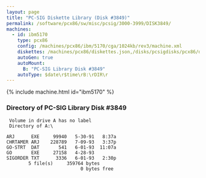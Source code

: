 ```yaml
---
layout: page
title: "PC-SIG Diskette Library (Disk #3849)"
permalink: /software/pcx86/sw/misc/pcsig/3000-3999/DISK3849/
machines:
  - id: ibm5170
    type: pcx86
    config: /machines/pcx86/ibm/5170/cga/1024kb/rev3/machine.xml
    diskettes: /machines/pcx86/diskettes.json,/disks/pcsigdisks/pcx86/diskettes.json
    autoGen: true
    autoMount:
      B: "PC-SIG Library Disk #3849"
    autoType: $date\r$time\rB:\rDIR\r
---
```


{% include machine.html id="ibm5170" %}

### Directory of PC-SIG Library Disk #3849

     Volume in drive A has no label
     Directory of A:\

    ARJ      EXE     99940   5-30-91   8:37a
    CHRTAMER ARJ    228789   7-09-93   3:37p
    GO-STRT  DAT       541   6-01-93  11:07a
    GO       EXE     27158   4-28-93
    SIGORDER TXT      3336   6-01-93   2:30p
            5 file(s)     359764 bytes
                               0 bytes free
